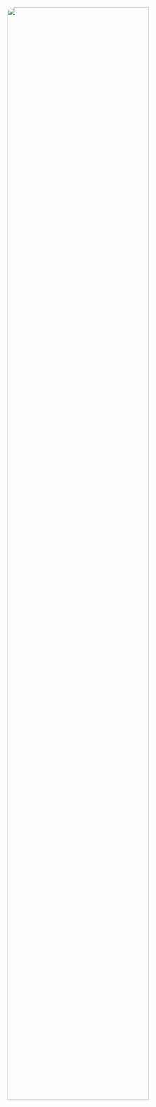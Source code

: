 <img style="border-radius: 15px; display: block; margin-left: auto; margin-right: auto; margin-bottom:20px;" width="80%" src="https://github.com/fudrk/sniping-links/blob/main/img/image_2024-03-20_204526118.png"></img>
